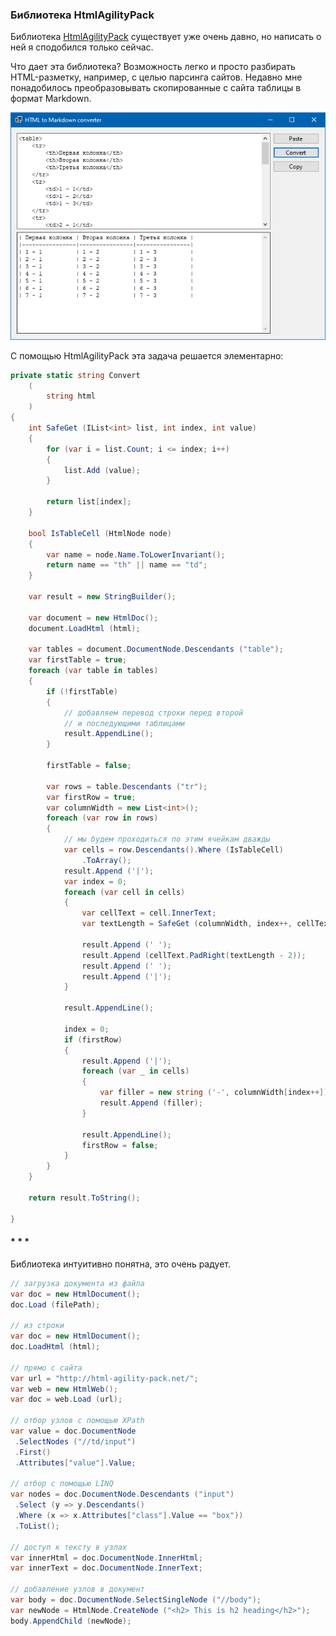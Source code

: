 ﻿### Библиотека HtmlAgilityPack

Библиотека [HtmlAgilityPack](https://html-agility-pack.net/) сущеcтвует уже очень давно, но написать о ней я сподобился только сейчас.

Что дает эта библиотека? Возможность легко и просто разбирать HTML-разметку, например, с целью парсинга сайтов. Недавно мне понадобилось преобразовывать скопированные с сайта таблицы в формат Markdown.

![html-agility-pack](img/html-agility-pack.png)

С помощью HtmlAgilityPack эта задача решается элементарно:

```c#
private static string Convert
    (
        string html
    )
{
    int SafeGet (IList<int> list, int index, int value)
    {
        for (var i = list.Count; i <= index; i++)
        {
            list.Add (value);
        }
 
        return list[index];
    }
     
    bool IsTableCell (HtmlNode node)
    {
        var name = node.Name.ToLowerInvariant();
        return name == "th" || name == "td";
    }
     
    var result = new StringBuilder();
 
    var document = new HtmlDoc();
    document.LoadHtml (html);
 
    var tables = document.DocumentNode.Descendants ("table");
    var firstTable = true;
    foreach (var table in tables)
    {
        if (!firstTable)
        {
            // добавляем перевод строки перед второй
            // и последующими таблицами
            result.AppendLine();
        }
         
        firstTable = false;
         
        var rows = table.Descendants ("tr");
        var firstRow = true;
        var columnWidth = new List<int>();
        foreach (var row in rows)
        {
            // мы будем проходиться по этим ячейкам дважды
            var cells = row.Descendants().Where (IsTableCell)
                .ToArray();
            result.Append ('|');
            var index = 0;
            foreach (var cell in cells)
            {
                var cellText = cell.InnerText;
                var textLength = SafeGet (columnWidth, index++, cellText.Length + 2);
 
                result.Append (' ');
                result.Append (cellText.PadRight(textLength - 2));
                result.Append (' ');
                result.Append ('|');
            }
             
            result.AppendLine();
 
            index = 0;
            if (firstRow)
            {
                result.Append ('|');
                foreach (var _ in cells)
                {
                    var filler = new string ('-', columnWidth[index++]) + "|";
                    result.Append (filler);
                }
 
                result.AppendLine();
                firstRow = false;
            }
        }
    }
 
    return result.ToString();
     
}
```

#### * * *

Библиотека интуитивно понятна, это очень радует.

```c#
// загрузка документа из файла
var doc = new HtmlDocument();
doc.Load (filePath);
 
// из строки
var doc = new HtmlDocument();
doc.LoadHtml (html);
 
// прямо с сайта
var url = "http://html-agility-pack.net/";
var web = new HtmlWeb();
var doc = web.Load (url);
 
// отбор узлов с помощью XPath
var value = doc.DocumentNode
 .SelectNodes ("//td/input")
 .First()
 .Attributes["value"].Value;
  
// отбор с помощью LINQ
var nodes = doc.DocumentNode.Descendants ("input")
 .Select (y => y.Descendants()
 .Where (x => x.Attributes["class"].Value == "box"))
 .ToList();
 
// доступ к тексту в узлах
var innerHtml = doc.DocumentNode.InnerHtml;
var innerText = doc.DocumentNode.InnerText;
 
// добавление узлов в документ
var body = doc.DocumentNode.SelectSingleNode ("//body");    
var newNode = HtmlNode.CreateNode ("<h2> This is h2 heading</h2>");
body.AppendChild (newNode);
```

